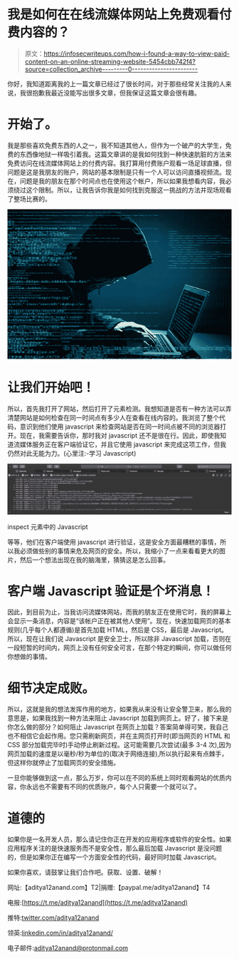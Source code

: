 # 我是如何在在线流媒体网站上免费观看付费内容的？

> 原文：<https://infosecwriteups.com/how-i-found-a-way-to-view-paid-content-on-an-online-streaming-website-5454cbb742f4?source=collection_archive---------0----------------------->

你好，我知道距离我的上一篇文章已经过了很长时间，对于那些经常关注我的人来说，我很抱歉我最近没能写出很多文章，但我保证这篇文章会很有趣。

# 开始了。

我是那些喜欢免费东西的人之一，我不知道其他人，但作为一个破产的大学生，免费的东西像地狱一样吸引着我。这篇文章讲的是我如何找到一种快速肮脏的方法来免费访问在线流媒体网站上的付费内容。我打算用付费账户观看一场足球直播，但问题是这是我朋友的账户，网站的基本限制是只有一个人可以访问直播视频流。现在，问题是我的朋友在那个时间点也在使用这个帐户，所以如果我想看内容，我必须绕过这个限制。所以，让我告诉你我是如何找到克服这一挑战的方法并现场观看了整场比赛的。

![](img/4e66d4583588c370d28ff15324364f3f.png)

# 让我们开始吧！

所以，首先我打开了网站，然后打开了元素检测。我想知道是否有一种方法可以弄清楚网站是如何检查在同一时间点有多少人在查看在线内容的。我浏览了整个代码，意识到他们使用 javascript 来检查网站是否在同一时间点被不同的浏览器打开。现在，我需要告诉你，那时我对 javascript 还不是很在行。因此，即使我知道流媒体服务正在客户端验证它，并且它使用 javascript 来完成这项工作，但我仍然对此无能为力。(心里注:-学习 Javascript)

![](img/aa31c85aa20da84f17201f492cb655ab.png)

inspect 元素中的 Javascript

等等，他们在客户端使用 javascript 进行验证，这是安全方面最糟糕的事情，所以我必须做些别的事情来危及网页的安全。所以，我缩小了一点来看看更大的图片，然后一个想法出现在我的脑海里，猜猜这是怎么回事。

# 客户端 Javascript 验证是个坏消息！

因此，到目前为止，当我访问流媒体网站，而我的朋友正在使用它时，我的屏幕上会显示一条消息，内容是“该帐户正在被其他人使用”。现在，快速加载网页的基本规则(几乎每个人都遵循)是首先加载 HTML，然后是 CSS，最后是 Javascript。所以，现在让我们说 Javascript 是安全卫士，所以除非 Javascript 加载，否则在一段短暂的时间内，网页上没有任何安全可言，在那个特定的瞬间，你可以做任何你想做的事情。

# 细节决定成败。

所以，这就是我的想法发挥作用的地方，如果我从来没有让安全警卫来，那么我的意思是，如果我找到一种方法来阻止 Javascript 加载到网页上。好了，接下来是你怎么做的部分？如何阻止 Javascript 在网页上加载？答案简单得可笑，我自己也不相信它会起作用。您只需刷新网页，并在主网页打开时(即当网页的 HTML 和 CSS 部分加载完毕时)手动停止刷新过程。这可能需要几次尝试(最多 3-4 次),因为网页加载的速度是以毫秒/秒为单位的(取决于网络连接),所以执行起来有点棘手，但这样你就停止了加载网页的安全措施。

一旦你能够做到这一点，那么万岁，你可以在不同的系统上同时观看网站的优质内容，你永远也不需要有不同的优质账户，每个人只需要一个就可以了。

# 道德的

如果你是一名开发人员，那么请记住你正在开发的应用程序或软件的安全性。如果应用程序关注的是快速服务而不是安全性，那么最后加载 Javascript 是没问题的，但是如果你正在编写一个方面安全性的代码，最好同时加载 Javascript。

如果你喜欢，请鼓掌让我们合作吧。获取、设置、破解！

网址:【aditya12anand.com】T2|捐赠:【paypal.me/aditya12anand】T4

电报:[https://t.me/aditya12anand](https://t.me/aditya12anand)

推特:[twitter.com/aditya12anand](https://twitter.com/aditya12anand?source=post_page---------------------------)

领英:[linkedin.com/in/aditya12anand/](https://www.linkedin.com/in/aditya12anand/?source=post_page---------------------------)

电子邮件:aditya12anand@protonmail.com